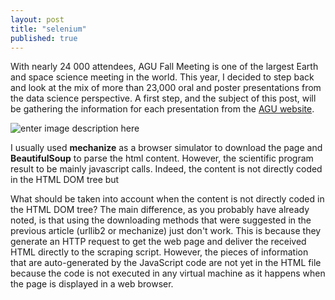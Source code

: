```yaml
---
layout: post
title: "selenium"
published: true
---
```


With nearly 24  000 attendees, AGU Fall Meeting is  one of the largest
Earth and space science meeting in  the world. This year, I decided to
step back  and look  at the mix  of more than  23,000 oral  and poster
presentations from the data science perspective. A first step, and the
subject  of this  post, will  be  gathering the  information for  each
presentation                          from                         the
[AGU website](https://fallmeeting.agu.org/2015/scientific-program/).

![enter image description here](https://meetings.agu.org/meetings/files/2014/04/fm300x200.jpg)

I usually  used **mechanize** as  a browser simulator to  download the
page and  **BeautifulSoup** to  parse the  html content.  However, the
scientific program result  to be mainly javascript  calls. Indeed, the
content is not directly coded in the HTML DOM tree but

What should  be taken into  account when  the content is  not directly
coded in the HTML DOM tree?  The main difference, as you probably have
already  noted,  is  that  using the  downloading  methods  that  were
suggested in  the previous article  (urllib2 or mechanize)  just don't
work. This  is because they  generate an HTTP  request to get  the web
page  and  deliver   the  received  HTML  directly   to  the  scraping
script. However, the pieces of  information that are auto-generated by
the JavaScript code are  not yet in the HTML file  because the code is
not executed  in any virtual  machine as it  happens when the  page is
displayed in a web browser.
